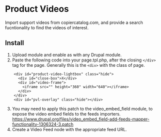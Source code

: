 # Product Videos
Import support videos from copiercatalog.com, and provide a search fucntionality to find the videos of interest.

## Install

1. Upload module and enable as with any Drupal module.
2. Paste the following code into your page.tpl.php, after the closing `</div>` tag for the page. Generally this is the `<div>` with the class of page.
```
    <div id="product-video-lightbox" class="hide">
      <div id="close-box">X</div>
      <div id="video-frame">
        <iframe src="" height="360" width="640"></iframe>
      </div>
    </div>
    <div id="pvl-overlay" class="hide"></div>
```
3. You may need to apply this patch to the video_embed_field module, to expose the video embed fields to the feeds importers.
 https://www.drupal.org/files/video_embed_field-add-feeds-mapper-functionality-1306324-3.patch
4. Create a Video Feed node with the appropriate feed URL.
